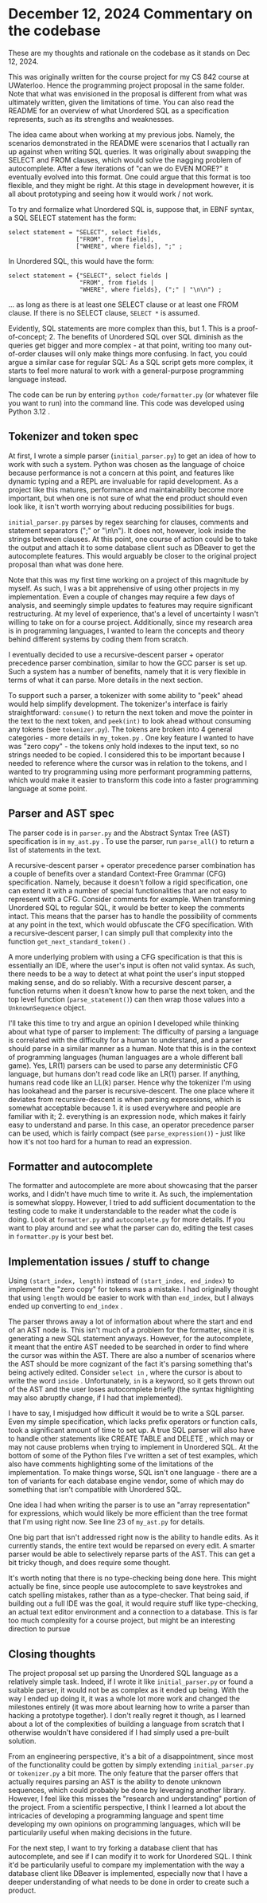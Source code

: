 # December 12, 2024 Commentary on the codebase

These are my thoughts and rationale on the codebase as it stands on Dec 12, 2024.

This was originally written for the course project for my CS 842 course at UWaterloo. Hence the programming project proposal in the same folder. Note that what was envisioned in the proposal is different from what was ultimately written, given the limitations of time. You can also read the README for an overview of what Unordered SQL as a specification represents, such as its strengths and weaknesses.

The idea came about when working at my previous jobs. Namely, the scenarios demonstrated in the README were scenarios that I actually ran up against when writing SQL queries. It was originally about swapping the SELECT and FROM clauses, which would solve the nagging problem of autocomplete. After a few iterations of "can we do EVEN MORE?" it eventually evolved into this format. One could argue that this format is too flexible, and they might be right. At this stage in development however, it is all about prototyping and seeing how it would work / not work.

To try and formalize what Unordered SQL is, suppose that, in EBNF syntax, a SQL SELECT statement has the form:

```
select statement = "SELECT", select fields,
                   ["FROM", from fields],
                   ["WHERE", where fields], ";" ;
```

In Unordered SQL, this would have the form:

```
select statement = {"SELECT", select fields |
                    "FROM", from fields |
                    "WHERE", where fields}, (";" | "\n\n") ;
```

... as long as there is at least one SELECT clause or at least one FROM clause. If there is no SELECT clause, `SELECT *` is assumed. 

Evidently, SQL statements are more complex than this, but 1. This is a proof-of-concept; 2. The benefits of Unordered SQL over SQL diminish as the queries get bigger and more complex - at that point, writing too many out-of-order clauses will only make things more confusing. In fact, you could argue a similar case for regular SQL: As a SQL script gets more complex, it starts to feel more natural to work with a general-purpose programming language instead.

The code can be run by entering `python code/formatter.py` (or whatever file you want to run) into the command line. This code was developed using Python 3.12 .

## Tokenizer and token spec

At first, I wrote a simple parser (`initial_parser.py`) to get an idea of how to work with such a system. Python was chosen as the language of choice because performance is not a concern at this point, and features like dynamic typing and a REPL are invaluable for rapid development. As a project like this matures, performance and maintainability become more important, but when one is not sure of what the end product should even look like, it isn't worth worrying about reducing possibilities for bugs.

`initial_parser.py` parses by regex searching for clauses, comments and statement separators (";" or "\n\n"). It does not, however, look inside the strings between clauses. At this point, one course of action could be to take the output and attach it to some database client such as DBeaver to get the autocomplete features. This would arguably be closer to the original project proposal than what was done here.

Note that this was my first time working on a project of this magnitude by myself. As such, I was a bit apprehensive of using other projects in my implementation. Even a couple of changes may require a few days of analysis, and seemingly simple updates to features may require significant restructuring. At my level of experience, that's a level of uncertainty I wasn't willing to take on for a course project. Additionally, since my research area is in programming languages, I wanted to learn the concepts and theory behind different systems by coding them from scratch.

I eventually decided to use a recursive-descent parser + operator precedence parser combination, similar to how the GCC parser is set up. Such a system has a number of benefits, namely that it is very flexible in terms of what it can parse. More details in the next section.

To support such a parser, a tokenizer with some ability to "peek" ahead would help simplify development. The tokenizer's interface is fairly straightforward: `consume()` to return the next token and move the pointer in the text to the next token, and `peek(int)` to look ahead without consuming any tokens (see `tokenizer.py`). The tokens are broken into 4 general categories - more details in `my_token.py` . One key feature I wanted to have was "zero copy" - the tokens only hold indexes to the input text, so no strings needed to be copied. I considered this to be important because I needed to reference where the cursor was in relation to the tokens, and I wanted to try programming using more performant programming patterns, which would make it easier to transform this code into a faster programming language at some point.

## Parser and AST spec

The parser code is in `parser.py` and the Abstract Syntax Tree (AST) specification is in `my_ast.py` . To use the parser, run `parse_all()` to return a list of statements in the text.

A recursive-descent parser + operator precedence parser combination has a couple of benefits over a standard Context-Free Grammar (CFG) specification. Namely, because it doesn't follow a rigid specification, one can extend it with a number of special functionalities that are not easy to represent with a CFG. Consider comments for example. When transforming Unordered SQL to regular SQL, it would be better to keep the comments intact. This means that the parser has to handle the possibility of comments at any point in the text, which would obfuscate the CFG specification. With a recursive-descent parser, I can simply pull that complexity into the function `get_next_standard_token()` .

A more underlying problem with using a CFG specification is that this is essentially an IDE, where the user's input is often not valid syntax. As such, there needs to be a way to detect at what point the user's input stopped making sense, and do so reliably. With a recursive descent parser, a function returns when it doesn't know how to parse the next token, and the top level function (`parse_statement()`) can then wrap those values into a `UnknownSequence` object.

I'll take this time to try and argue an opinion I developed while thinking about what type of parser to implement: The difficulty of parsing a language is correlated with the difficulty for a human to understand, and a parser should parse in a similar manner as a human. Note that this is in the context of programming languages (human languages are a whole different ball game). Yes, LR(1) parsers can be used to parse any deterministic CFG language, but humans don't read code like an LR(1) parser. If anything, humans read code like an LL(k) parser. Hence why the tokenizer I'm using has lookahead and the parser is recursive-descent. The one place where it deviates from recursive-descent is when parsing expressions, which is somewhat acceptable because 1. it is used everywhere and people are familiar with it; 2. everything is an expression node, which makes it fairly easy to understand and parse. In this case, an operator precedence parser can be used, which is fairly compact (see `parse_expression()`) - just like how it's not too hard for a human to read an expression.

## Formatter and autocomplete

The formatter and autocomplete are more about showcasing that the parser works, and I didn't have much time to write it. As such, the implementation is somewhat sloppy. However, I tried to add sufficient documentation to the testing code to make it understandable to the reader what the code is doing. Look at `formatter.py` and `autocomplete.py` for more details. If you want to play around and see what the parser can do, editing the test cases in `formatter.py` is your best bet.

## Implementation issues / stuff to change

Using `(start_index, length)` instead of `(start_index, end_index)` to implement the "zero copy" for tokens was a mistake. I had originally thought that using `length` would be easier to work with than `end_index`, but I always ended up converting to `end_index` .

The parser throws away a lot of information about where the start and end of an AST node is. This isn't much of a problem for the formatter, since it is generating a new SQL statement anyways. However, for the autocomplete, it meant that the entire AST needed to be searched in order to find where the cursor was within the AST. There are also a number of scenarios where the AST should be more cognizant of the fact it's parsing something that's being actively edited. Consider `select in` , where the cursor is about to write the word `inside` . Unfortunately, `in` is a keyword, so it gets thrown out of the AST and the user loses autocomplete briefly (the syntax highlighting may also abruptly change, if I had that implemented).

I have to say, I misjudged how difficult it would be to write a SQL parser. Even my simple specification, which lacks prefix operators or function calls, took a significant amount of time to set up. A true SQL parser will also have to handle other statements like CREATE TABLE and DELETE , which may or may not cause problems when trying to implement in Unordered SQL. At the bottom of some of the Python files I've written a set of test examples, which also have comments highlighting some of the limitations of the implementation. To make things worse, SQL isn't one language - there are a ton of variants for each database engine vendor, some of which may do something that isn't compatible with Unordered SQL.

One idea I had when writing the parser is to use an "array representation" for expressions, which would likely be more efficient than the tree format that I'm using right now. See line 23 of `my_ast.py` for details.

One big part that isn't addressed right now is the ability to handle edits. As it currently stands, the entire text would be reparsed on every edit. A smarter parser would be able to selectively reparse parts of the AST. This can get a bit tricky though, and does require some thought.

It's worth noting that there is no type-checking being done here. This might actually be fine, since people use autocomplete to save keystrokes and catch spelling mistakes, rather than as a type-checker. That being said, if building out a full IDE was the goal, it would require stuff like type-checking, an actual text editor environment and a connection to a database. This is far too much complexity for a course project, but might be an interesting direction to pursue

## Closing thoughts

The project proposal set up parsing the Unordered SQL language as a relatively simple task. Indeed, if I wrote it like `initial_parser.py` or found a suitable parser, it would not be as complex as it ended up being. With the way I ended up doing it, it was a whole lot more work and changed the milestones entirely (it was more about learning how to write a parser than hacking a prototype together). I don't really regret it though, as I learned about a lot of the complexities of building a language from scratch that I otherwise wouldn't have considered if I had simply used a pre-built solution.

From an engineering perspective, it's a bit of a disappointment, since most of the functionality could be gotten by simply extending `initial_parser.py` or `tokenizer.py` a bit more. The only feature that the parser offers that actually requires parsing an AST is the ability to denote unknown sequences, which could probably be done by leveraging another library. However, I feel like this misses the "research and understanding" portion of the project. From a scientific perspective, I think I learned a lot about the intricacies of developing a programming language and spent time developing my own opinions on programming languages, which will be particularily useful when making decisions in the future.

For the next step, I want to try forking a database client that has autocomplete, and see if I can modify it to work for Unordered SQL. I think it'd be particularily useful to compare my implementation with the way a database client like DBeaver is implemented, especially now that I have a deeper understanding of what needs to be done in order to create such a product.
